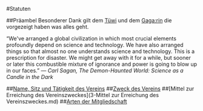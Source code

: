 #Statuten

##Präambel
Besonderer Dank gilt dem [Tüwi](http://tuewi.action.at/) und dem [Gaga:rin](https://cafegagarin.at/) die vorgezeigt haben was alles geht.

“We've arranged a global civilization in which most crucial elements profoundly depend on science and technology. We have also arranged things so that almost no one understands science and technology. This is a prescription for disaster. We might get away with it for a while, but sooner or later this combustible mixture of ignorance and power is going to blow up in our faces.”
*― Carl Sagan, The Demon-Haunted World: Science as a Candle in the Dark*

##[Name, Sitz und Tätigkeit des Vereins](1-Name_Sitz_und_Tätigkeitsbereich.md)
##[Zweck des Vereins](2-Zweck.md)
##[Mittel zur Erreichung des Vereinszweckes](3-Mittel zur Erreichung des Vereinszweckes.md)
##[Arten der Mitgliedschaft](4-Arten_der_Mitgliedschaft.md)
